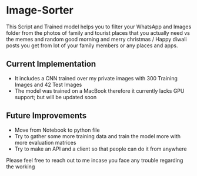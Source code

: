 # Image-Sorter

This Script and Trained model helps you to filter your WhatsApp and Images folder from the photos of family and tourist places that you actually need vs the memes and random good morning and merry christmas / Happy diwali posts you get from lot of your family members or any places and apps.


## Current Implementation

- It includes a CNN trained over my private images with 300 Training Images and 42 Test Images
- The model was trained on a MacBook therefore it currently lacks GPU support; but will be updated soon


## Future Improvements
- Move from Notebook to python file
- Try to gather some more training data and train the model more with more evaluation matrices
- Try to make an API and a client so that people can do it from anywhere


Please feel free to reach out to me incase you face any trouble regarding the working
